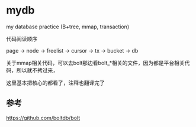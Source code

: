 # mydb

my database practice (B+tree, mmap, transaction)

代码阅读顺序

page -> node -> freelist -> cursor -> tx -> bucket -> db

关于mmap相关代码，可以去bolt那边看bolt_*相关的文件，因为都是平台相关代码，所以就不拷过来，

这里基本把核心的都看了，注释也翻译完了

## 参考

https://github.com/boltdb/bolt